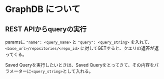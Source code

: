 # GraphDB について

## REST APIからqueryの実行

paramsに `"name": <query_name>` と `"query": <query_string>` を入れて、
`<base_url>/repositories/<repo_id>` に対してGETすると、クエリの返答が返ってくる。

Saved Queryを実行したいときは、Saved Queryをとってきて、その内容をパラメーターに`<query_string>`として入れる。
